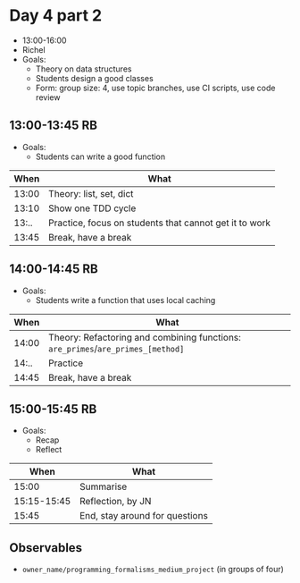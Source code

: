 # Day 4 part 2

 * 13:00-16:00
 * Richel
 * Goals: 
   * Theory on data structures
   * Students design a good classes
   * Form: group size: 4, use topic branches, use CI scripts, use code review

## 13:00-13:45 RB

 * Goals: 
   * Students can write a good function

When |What
-----|-------------------------
13:00|Theory: list, set, dict
13:10|Show one TDD cycle
13:..|Practice, focus on students that cannot get it to work
13:45|Break, have a break

## 14:00-14:45 RB

 * Goals: 
   * Students write a function that uses local caching

When |What
-----|-------------------------
14:00|Theory: Refactoring and combining functions: `are_primes`/`are_primes_[method]`
14:..|Practice
14:45|Break, have a break

## 15:00-15:45 RB

 * Goals: 
   * Recap
   * Reflect

When       |What
-----------|-------------------------
15:00      |Summarise
15:15-15:45|Reflection, by JN
15:45      |End, stay around for questions

## Observables

 * `owner_name/programming_formalisms_medium_project` (in groups of four)
